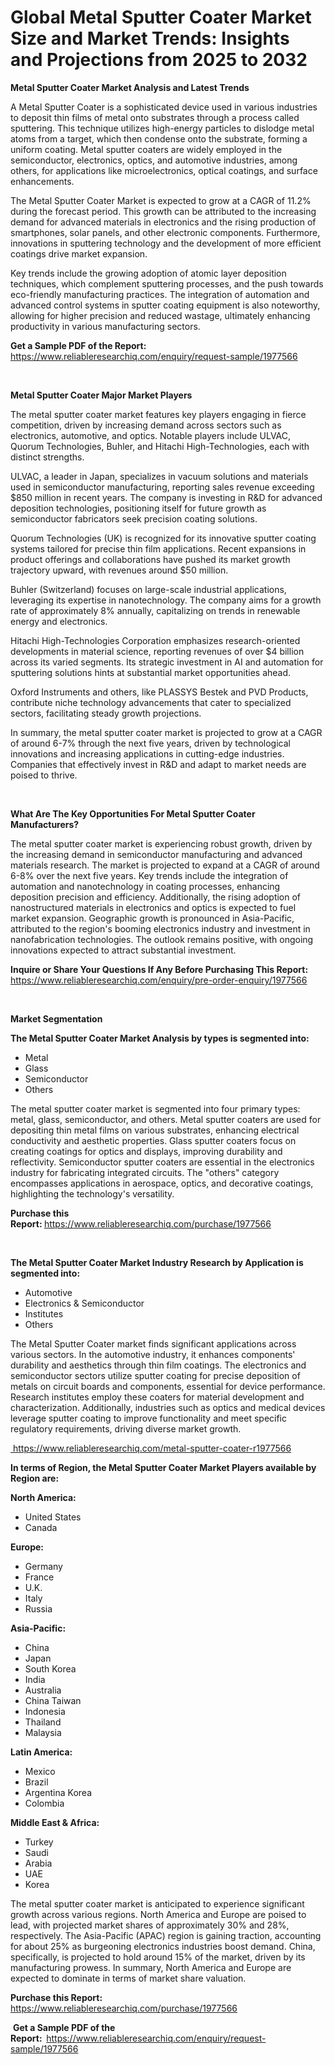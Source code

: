 <p><h1>Global Metal Sputter Coater Market Size and Market Trends: Insights and Projections from 2025 to 2032</h1></p><p><strong>Metal Sputter Coater Market Analysis and Latest Trends</strong></p>
<p><p>A Metal Sputter Coater is a sophisticated device used in various industries to deposit thin films of metal onto substrates through a process called sputtering. This technique utilizes high-energy particles to dislodge metal atoms from a target, which then condense onto the substrate, forming a uniform coating. Metal sputter coaters are widely employed in the semiconductor, electronics, optics, and automotive industries, among others, for applications like microelectronics, optical coatings, and surface enhancements.</p><p>The Metal Sputter Coater Market is expected to grow at a CAGR of 11.2% during the forecast period. This growth can be attributed to the increasing demand for advanced materials in electronics and the rising production of smartphones, solar panels, and other electronic components. Furthermore, innovations in sputtering technology and the development of more efficient coatings drive market expansion. </p><p>Key trends include the growing adoption of atomic layer deposition techniques, which complement sputtering processes, and the push towards eco-friendly manufacturing practices. The integration of automation and advanced control systems in sputter coating equipment is also noteworthy, allowing for higher precision and reduced wastage, ultimately enhancing productivity in various manufacturing sectors.</p></p>
<p><strong>Get a Sample PDF of the Report:&nbsp;</strong> <a href="https://www.reliableresearchiq.com/enquiry/request-sample/1977566?utm_campaign=2336&utm_medium=2&utm_source=Github&utm_content=ia&utm_term=12042025&utm_id=metal-sputter-coater">https://www.reliableresearchiq.com/enquiry/request-sample/1977566</a></p>
<p>&nbsp;</p>
<p><strong>Metal Sputter Coater Major Market Players</strong></p>
<p><p>The metal sputter coater market features key players engaging in fierce competition, driven by increasing demand across sectors such as electronics, automotive, and optics. Notable players include ULVAC, Quorum Technologies, Buhler, and Hitachi High-Technologies, each with distinct strengths. </p><p>ULVAC, a leader in Japan, specializes in vacuum solutions and materials used in semiconductor manufacturing, reporting sales revenue exceeding $850 million in recent years. The company is investing in R&D for advanced deposition technologies, positioning itself for future growth as semiconductor fabricators seek precision coating solutions.</p><p>Quorum Technologies (UK) is recognized for its innovative sputter coating systems tailored for precise thin film applications. Recent expansions in product offerings and collaborations have pushed its market growth trajectory upward, with revenues around $50 million. </p><p>Buhler (Switzerland) focuses on large-scale industrial applications, leveraging its expertise in nanotechnology. The company aims for a growth rate of approximately 8% annually, capitalizing on trends in renewable energy and electronics.</p><p>Hitachi High-Technologies Corporation emphasizes research-oriented developments in material science, reporting revenues of over $4 billion across its varied segments. Its strategic investment in AI and automation for sputtering solutions hints at substantial market opportunities ahead.</p><p>Oxford Instruments and others, like PLASSYS Bestek and PVD Products, contribute niche technology advancements that cater to specialized sectors, facilitating steady growth projections.</p><p>In summary, the metal sputter coater market is projected to grow at a CAGR of around 6-7% through the next five years, driven by technological innovations and increasing applications in cutting-edge industries. Companies that effectively invest in R&D and adapt to market needs are poised to thrive.</p></p>
<p>&nbsp;</p>
<p><strong>What Are The Key Opportunities For Metal Sputter Coater Manufacturers?</strong></p>
<p><p>The metal sputter coater market is experiencing robust growth, driven by the increasing demand in semiconductor manufacturing and advanced materials research. The market is projected to expand at a CAGR of around 6-8% over the next five years. Key trends include the integration of automation and nanotechnology in coating processes, enhancing deposition precision and efficiency. Additionally, the rising adoption of nanostructured materials in electronics and optics is expected to fuel market expansion. Geographic growth is pronounced in Asia-Pacific, attributed to the region's booming electronics industry and investment in nanofabrication technologies. The outlook remains positive, with ongoing innovations expected to attract substantial investment.</p></p>
<p><strong>Inquire or Share Your Questions If Any Before Purchasing This Report:</strong> <a href="https://www.reliableresearchiq.com/enquiry/pre-order-enquiry/1977566?utm_campaign=2336&utm_medium=2&utm_source=Github&utm_content=ia&utm_term=12042025&utm_id=metal-sputter-coater">https://www.reliableresearchiq.com/enquiry/pre-order-enquiry/1977566</a></p>
<p>&nbsp;</p>
<p><strong>Market Segmentation</strong></p>
<p><strong>The Metal Sputter Coater Market Analysis by types is segmented into:</strong></p>
<p><ul><li>Metal</li><li>Glass</li><li>Semiconductor</li><li>Others</li></ul></p>
<p><p>The metal sputter coater market is segmented into four primary types: metal, glass, semiconductor, and others. Metal sputter coaters are used for depositing thin metal films on various substrates, enhancing electrical conductivity and aesthetic properties. Glass sputter coaters focus on creating coatings for optics and displays, improving durability and reflectivity. Semiconductor sputter coaters are essential in the electronics industry for fabricating integrated circuits. The "others" category encompasses applications in aerospace, optics, and decorative coatings, highlighting the technology's versatility.</p></p>
<p><strong>Purchase this Report:&nbsp;</strong><a href="https://www.reliableresearchiq.com/purchase/1977566?utm_campaign=2336&utm_medium=2&utm_source=Github&utm_content=ia&utm_term=12042025&utm_id=metal-sputter-coater">https://www.reliableresearchiq.com/purchase/1977566</a></p>
<p>&nbsp;</p>
<p><strong>The Metal Sputter Coater Market Industry Research by Application is segmented into:</strong></p>
<p><ul><li>Automotive</li><li>Electronics & Semiconductor</li><li>Institutes</li><li>Others</li></ul></p>
<p><p>The Metal Sputter Coater market finds significant applications across various sectors. In the automotive industry, it enhances components' durability and aesthetics through thin film coatings. The electronics and semiconductor sectors utilize sputter coating for precise deposition of metals on circuit boards and components, essential for device performance. Research institutes employ these coaters for material development and characterization. Additionally, industries such as optics and medical devices leverage sputter coating to improve functionality and meet specific regulatory requirements, driving diverse market growth.</p></p>
<p><a href="https://www.reliableresearchiq.com/metal-sputter-coater-r1977566?utm_campaign=2336&utm_medium=2&utm_source=Github&utm_content=ia&utm_term=12042025&utm_id=metal-sputter-coater">&nbsp;https://www.reliableresearchiq.com/metal-sputter-coater-r1977566</a></p>
<p><strong>In terms of Region, the Metal Sputter Coater Market Players available by Region are:</strong></p>
<p>
    <p> <strong> North America: </strong>
        <ul>
            <li>United States</li>
            <li>Canada</li>
        </ul>
        </p> 
    <p> <strong> Europe: </strong>
        <ul>
            <li>Germany</li>
            <li>France</li>
            <li>U.K.</li>
            <li>Italy</li>
            <li>Russia</li>
        </ul>
        </p> 
    <p> <strong> Asia-Pacific: </strong>
        <ul>
            <li>China</li>
            <li>Japan</li>
            <li>South Korea</li>
            <li>India</li>
            <li>Australia</li>
            <li>China Taiwan</li>
            <li>Indonesia</li>
            <li>Thailand</li>
            <li>Malaysia</li>
        </ul>
        </p> 
    <p> <strong> Latin America: </strong>
        <ul>
            <li>Mexico</li>
            <li>Brazil</li>
            <li>Argentina Korea</li>
            <li>Colombia</li>
        </ul>
        </p> 
    <p> <strong> Middle East & Africa: </strong>
        <ul>
            <li>Turkey</li>
            <li>Saudi</li>
            <li>Arabia</li>
            <li>UAE</li>
            <li>Korea</li>
        </ul>
    </p>
    </p>
<p><p>The metal sputter coater market is anticipated to experience significant growth across various regions. North America and Europe are poised to lead, with projected market shares of approximately 30% and 28%, respectively. The Asia-Pacific (APAC) region is gaining traction, accounting for about 25% as burgeoning electronics industries boost demand. China, specifically, is projected to hold around 15% of the market, driven by its manufacturing prowess. In summary, North America and Europe are expected to dominate in terms of market share valuation.</p></p>
<p><strong>Purchase this Report: </strong><a href="https://www.reliableresearchiq.com/purchase/1977566?utm_campaign=2336&utm_medium=2&utm_source=Github&utm_content=ia&utm_term=12042025&utm_id=metal-sputter-coater">https://www.reliableresearchiq.com/purchase/1977566</a></p>
<p>&nbsp;<strong>Get a Sample PDF of the Report:&nbsp;&nbsp;</strong><a href="https://www.reliableresearchiq.com/enquiry/request-sample/1977566?utm_campaign=2336&utm_medium=2&utm_source=Github&utm_content=ia&utm_term=12042025&utm_id=metal-sputter-coater">https://www.reliableresearchiq.com/enquiry/request-sample/1977566</a></p>
<p><strong></strong></p>
<p><p></p><p></p><p></p></p>